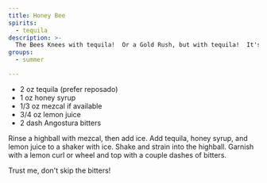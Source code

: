 ```yaml
---
title: Honey Bee
spirits:
  - tequila
description: >-
  The Bees Knees with tequila!  Or a Gold Rush, but with tequila!  It's got honey and lemon, OK?
groups:
  - summer

---
```


- 2 oz tequila (prefer reposado)
- 1 oz honey syrup
- 1/3 oz mezcal if available
- 3/4 oz lemon juice
- 2 dash Angostura bitters 

Rinse a highball with mezcal, then add ice.  Add tequila, honey syrup,
and lemon juice to a shaker with ice.  Shake and strain into the highball.  Garnish with a lemon curl
or wheel and top with a couple dashes of bitters.

Trust me, don't skip the bitters!